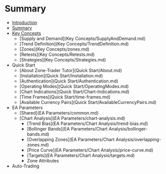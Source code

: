 # Summary

* [Introduction](Introduction.md)
* [Summary](README.md)
* [Key Concepts](key-concepts.md)
  * [Supply and Demand](Key Concepts/SupplyAndDemand.md)
  * [Trend Definition](Key Concepts/TrendDefinition.md)
  * [Zones](Key Concepts/zones.md)
  * [Retests](Key Concepts/Retests.md)
  * [Strategies](Key Concepts/Strategies.md)
* Quick Start
  * [About Zone-Trader Tutor](Quick Start/About.md)
  * [Installation](Quick Start/Installation.md)
  * [Authentication](Quick Start/Authentication.md)
  * [Operating Modes](Quick Start/OperatingModes.md)
  * [Chart Indications](Quick Start/Chart-Indications.md)
  * [Time Frames](Quick Start/time-frames.md)
  * [Available Currency Pairs](Quick Start/AvailableCurrencyPairs.md)
* EA Parameters
  * [Shared](EA Parameters/common.md)
  * [Chart Analysis](EA Parameters/chart-analysis.md)
    * [Trend Bias](EA Parameters/Chart Analysis/trend-bias.md)
    * [Bollinger Bands](EA Parameters/Chart Analysis/bollinger-bands.md)
    * [Overlapping Zones](EA Parameters/Chart Analysis/overlapping-zones.md)
    * [Price Curve](EA Parameters/Chart Analysis/price-curve.md)
    * [Targets](EA Parameters/Chart Analysis/targets.md)
    * Zone Attributes
* Auto-Trading

